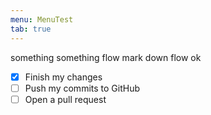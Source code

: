 ```yaml
---
menu: MenuTest 
tab: true
---
```


something something flow mark down flow ok

- [x] Finish my changes
- [ ] Push my commits to GitHub
- [ ] Open a pull request